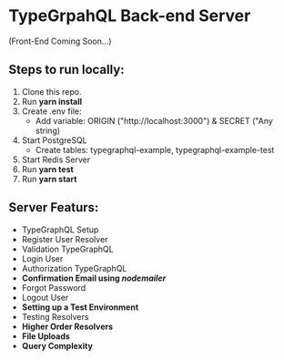 # TypeGrpahQL Back-end Server
(Front-End Coming Soon...)

## Steps to run locally:
1. Clone this repo.
1. Run **yarn install**
1. Create .env file:
    - Add variable: ORIGIN ("http://localhost:3000") & SECRET ("Any string)
1. Start PostgreSQL
    - Create tables: typegraphql-example, typegraphql-example-test
1. Start Redis Server
1. Run **yarn test**
1. Run **yarn start**

## Server Featurs:
- TypeGraphQL Setup
- Register User Resolver
- Validation TypeGraphQL
- Login User
- Authorization TypeGraphQL
- **Confirmation Email using *nodemailer***
- Forgot Password
- Logout User
- **Setting up a Test Environment**
- Testing Resolvers
- **Higher Order Resolvers**
- **File Uploads**
- **Query Complexity**